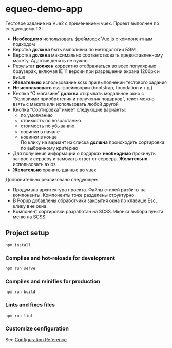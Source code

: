 # equeo-demo-app
Тестовое задание на Vue2 с применением vuex. Проект выполнен по следующему ТЗ:

* **Необходимо** использовать фреймворк Vue.js с компонентным подходом  
* Верстка **должна** быть выполнена по методологии БЭМ  
* Верстка **должна** максимально соответствовать предоставленному макету.
Адаптив делать не нужно.  
* Результат **должен** корректно отображаться во всех популярных браузерах,
включая IE 11 версии при разрешении экрана 1200px и выше  
* **Желательно** использование scss при выполнении тестового задания  
* **Не использовать** css-фреймворки (bootstrap, foundation и т.д.)  
* Кнопка “О магазине” **должна** открывать модальное окно с “Условиями
приобретения и получения подарков”, текст можно взять с макета или
использовать любой другой  
* Кнопка “Сортировка” имеет следующие варианты:  
    - по умолчанию  
    - стоимость по возрастанию  
    - стоимость по убыванию  
    - новинки в начале  
    - новинки в конце  
По клику на вариант из списка **должна** происходить сортировка по
выбранному критерию  
* Для получения информации о подарках **необходимо** прокинуть запрос к
серверу и замокать ответ от сервера. **Желательно** использовать axios    
* **Желательно** хранить данные во vuex  

Дополнительно реализовано следующее:
* Продумана архитектура проекта. Файлы стилей разбиты на компоненты. Компоненты тоже разделены структурно.
* В Popup добавлены обработчики закрытия окна по клавише Esc, клику вне окна.
* Компонент сортировки разработан на SCSS. Иконка выбора пункта меню на SCSS.

## Project setup
```
npm install
```

### Compiles and hot-reloads for development
```
npm run serve
```

### Compiles and minifies for production
```
npm run build
```

### Lints and fixes files
```
npm run lint
```

### Customize configuration
See [Configuration Reference](https://cli.vuejs.org/config/).
